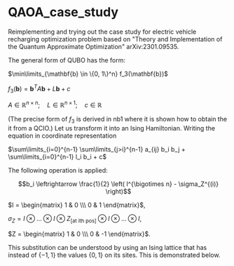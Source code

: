 # QAOA_case_study
Reimplementing and trying out the case study for electric vehicle recharging optimization problem based on "Theory and Implementation of the
Quantum Approximate Optimization" arXiv:2301.09535.

The general form of QUBO has the form:

$\min\limits_{\mathbf{b} \in \{0, 1\}^n} f_3(\mathbf{b})$

$f_3( \mathbf{b}) = \mathbf{b}^T A \mathbf{b}+ L \mathbf{b} + c$

$A \in \mathbb{R}^{n \times n}; \quad L \in \mathbb{R}^{n \times 1}; \quad c \in \mathbb{R}$

(The precise form of $f_3$ is derived in nb1 where it is shown how to obtain the it from a QCIO.)
Let us transform it into an Ising Hamiltonian. Writing the equation in coordinate representation

$\sum\limits_{i=0}^{n-1} \sum\limits_{j>i}^{n-1} a_{ij} b_i b_j + \sum\limits_{i=0}^{n-1} l_i b_i + c$

The following operation is applied:

$$b_i \leftrightarrow \frac{1}{2} \left( I^{\bigotimes n} - \sigma_Z^{(i)} \right)$$

$I = \begin{matrix} 1 & 0 \\\ 0 & 1 \end{matrix}$,

$\sigma_Z = I\otimes ... \otimes I \otimes Z_{[\text{at ith pos}]} \otimes I \otimes...\otimes I$,

$Z = \begin{matrix} 1 & 0 \\\ 0 & -1 \end{matrix}$.

This substitution can be understood by using an Ising lattice that has instead of $\{-1, 1\}$ the values $\{0, 1\}$ on its sites. This is demonstrated below. 
